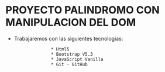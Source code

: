 # PROYECTO PALINDROMO CON MANIPULACION DEL DOM 

* Trabajaremos con las siguientes tecnologias:

                    * Html5
                    * Bootstrap V5.3 
                    * JavaScript Vanilla 
                    * Git - GitHub
